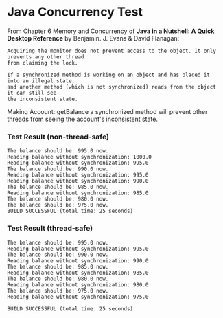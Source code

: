 # Java Concurrency Test

From Chapter 6 Memory and Concurrency of **Java in a Nutshell: A Quick Desktop Reference** by Benjamin. J. Evans & David Flanagan:
```
Acquiring the monitor does not prevent access to the object. It only prevents any other thread
from claiming the lock.
```
```
If a synchronized method is working on an object and has placed it into an illegal state, 
and another method (which is not synchronized) reads from the object it can still see 
the inconsistent state.
```

Making Account::getBalance a synchronized method will prevent other threads from seeing the account's inconsistent state.

### Test Result (non-thread-safe)
```
The balance should be: 995.0 now.
Reading balance without synchronization: 1000.0
Reading balance without synchronization: 995.0
The balance should be: 990.0 now.
Reading balance without synchronization: 995.0
Reading balance without synchronization: 990.0
The balance should be: 985.0 now.
Reading balance without synchronization: 985.0
The balance should be: 980.0 now.
The balance should be: 975.0 now.
BUILD SUCCESSFUL (total time: 25 seconds)
```


### Test Result (thread-safe)
```
The balance should be: 995.0 now.
Reading balance without synchronization: 995.0
The balance should be: 990.0 now.
Reading balance without synchronization: 990.0
The balance should be: 985.0 now.
Reading balance without synchronization: 985.0
The balance should be: 980.0 now.
Reading balance without synchronization: 980.0
The balance should be: 975.0 now.
Reading balance without synchronization: 975.0

BUILD SUCCESSFUL (total time: 25 seconds)
```
